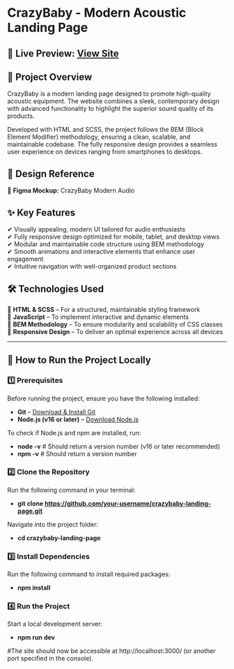 # CrazyBaby - Modern Acoustic Landing Page

## 🔗 Live Preview: [View Site](https://shymdima.github.io/CrazyBabyLanding/)

## 🚀 Project Overview
CrazyBaby is a modern landing page designed to promote high-quality acoustic equipment. The website combines a sleek, contemporary design with advanced functionality to highlight the superior sound quality of its products.

Developed with HTML and SCSS, the project follows the BEM (Block Element Modifier) methodology, ensuring a clean, scalable, and maintainable codebase. The fully responsive design provides a seamless user experience on devices ranging from smartphones to desktops.

## 🎨 Design Reference
📌 **Figma Mockup:** CrazyBaby Modern Audio

## ✨ Key Features
✔ Visually appealing, modern UI tailored for audio enthusiasts  
✔ Fully responsive design optimized for mobile, tablet, and desktop views  
✔ Modular and maintainable code structure using BEM methodology  
✔ Smooth animations and interactive elements that enhance user engagement  
✔ Intuitive navigation with well-organized product sections  

## 🛠 Technologies Used
📌 **HTML & SCSS** – For a structured, maintainable styling framework  
📌 **JavaScript** – To implement interactive and dynamic elements  
📌 **BEM Methodology** – To ensure modularity and scalability of CSS classes  
📌 **Responsive Design** – To deliver an optimal experience across all devices  

---

## 📖 How to Run the Project Locally

### 1️⃣ **Prerequisites**  
Before running the project, ensure you have the following installed:  
- **Git** – [Download & Install Git](https://git-scm.com/)  
- **Node.js (v16 or later)** – [Download Node.js](https://nodejs.org/)

To check if Node.js and npm are installed, run:
- **node -v**  # Should return a version number (v16 or later recommended)
- **npm -v**   # Should return a version number


### 2️⃣ **Clone the Repository**
Run the following command in your terminal:
- **git clone https://github.com/your-username/crazybaby-landing-page.git**

Navigate into the project folder:
- **cd crazybaby-landing-page**

### 3️⃣ **Install Dependencies**
Run the following command to install required packages:
- **npm install**

### 4️⃣ **Run the Project**
Start a local development server:
- **npm run dev**

#The site should now be accessible at http://localhost:3000/ (or another port specified in the console).